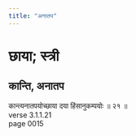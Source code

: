 ```yaml
---
title: "अनातप"
---
```


# छाया; स्त्री
## कान्ति, अनातप
कान्त्यनातपयोच्छाया दया हिंसानुकम्पयोः ॥ २१ ॥<br />verse 3.1.1.21<br />page 0015

